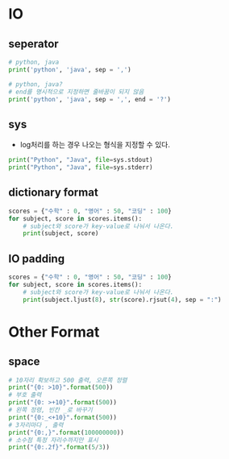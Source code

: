 # IO
## seperator
```python
# python, java
print('python', 'java', sep = ',')

# python, java?
# end를 명시적으로 지정하면 줄바꿈이 되지 않음
print('python', 'java', sep = ',', end = '?')
```
## sys
- log처리를 하는 경우 나오는 형식을 지정할 수 있다.
```python
print("Python", "Java", file=sys.stdout)
print("Python", "Java", file=sys.stderr)
```

## dictionary format
```python
scores = {"수학" : 0, "영어" : 50, "코딩" : 100}
for subject, score in scores.items(): 
    # subject와 score가 key-value로 나눠서 나온다.
    print(subject, score)
```

## IO padding
```python
scores = {"수학" : 0, "영어" : 50, "코딩" : 100}
for subject, score in scores.items(): 
    # subject와 score가 key-value로 나눠서 나온다.
    print(subject.ljust(8), str(score).rjsut(4), sep = ":")
```

# Other Format
## space
```python
# 10자리 확보하고 500 출력, 오른쪽 정렬
print("{0: >10}".format(500))
# 부호 출력
print("{0: >+10}".format(500))
# 왼쪽 정령, 빈칸 _로 바꾸기
print("{0:_<+10}".format(500))
# 3자리마다 , 출력
print("{0:,}".format(100000000))
# 소수점 특정 자리수까지만 표시
print("{0:.2f}".format(5/3))

```